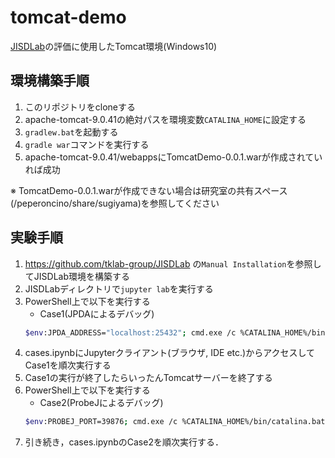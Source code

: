 # tomcat-demo
[JISDLab](https://github.com/tklab-group/JISDLab)の評価に使用したTomcat環境(Windows10)
## 環境構築手順
1. このリポジトリをcloneする
1. apache-tomcat-9.0.41の絶対パスを環境変数`CATALINA_HOME`に設定する
1. `gradlew.bat`を起動する
1. `gradle war`コマンドを実行する
1. apache-tomcat-9.0.41/webappsにTomcatDemo-0.0.1.warが作成されていれば成功

※ TomcatDemo-0.0.1.warが作成できない場合は研究室の共有スペース(/peperoncino/share/sugiyama)を参照してください

## 実験手順
1. https://github.com/tklab-group/JISDLab の`Manual Installation`を参照してJISDLab環境を構築する
1. JISDLabディレクトリで`jupyter lab`を実行する
1. PowerShell上で以下を実行する
   - Case1(JPDAによるデバッグ)
   ```sh
   $env:JPDA_ADDRESS="localhost:25432"; cmd.exe /c %CATALINA_HOME%/bin/catalina.bat jpda start
   ```
1. cases.ipynbにJupyterクライアント(ブラウザ, IDE etc.)からアクセスしてCase1を順次実行する
1. Case1の実行が終了したらいったんTomcatサーバーを終了する
1. PowerShell上で以下を実行する
   - Case2(ProbeJによるデバッグ)
   ```sh
   $env:PROBEJ_PORT=39876; cmd.exe /c %CATALINA_HOME%/bin/catalina.bat probej start
   ```
1. 引き続き，cases.ipynbのCase2を順次実行する．
